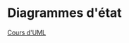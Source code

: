 # Diagrammes d'état

[Cours d'UML](https://laurent-audibert.developpez.com/Cours-UML/?page=mise-en-oeuvre-uml#L9-3-3)